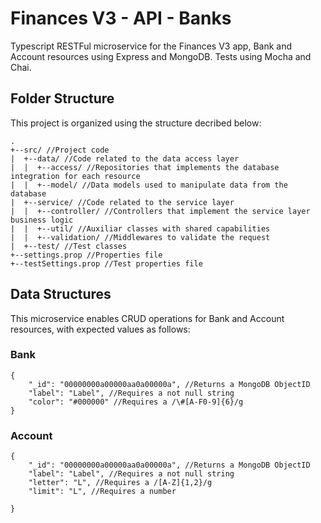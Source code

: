 # Finances V3 - API - Banks
Typescript RESTFul microservice for the Finances V3 app, Bank and Account resources using Express and MongoDB. Tests using Mocha and Chai.

## Folder Structure
This project is organized using the structure decribed below:

```
.
+--src/ //Project code
|  +--data/ //Code related to the data access layer
|  |  +--access/ //Repositories that implements the database integration for each resource
|  |  +--model/ //Data models used to manipulate data from the database
|  +--service/ //Code related to the service layer
|  |  +--controller/ //Controllers that implement the service layer business logic
|  |  +--util/ //Auxiliar classes with shared capabilities
|  |  +--validation/ //Middlewares to validate the request
|  +--test/ //Test classes
+--settings.prop //Properties file
+--testSettings.prop //Test properties file
```

## Data Structures
This microservice enables CRUD operations for Bank and Account resources, with expected values as follows:

### Bank
```
{
    "_id": "00000000a00000aa0a00000a", //Returns a MongoDB ObjectID
    "label": "Label", //Requires a not null string
    "color": "#000000" //Requires a /\#[A-F0-9]{6}/g
}
```

### Account
```
{
    "_id": "00000000a00000aa0a00000a", //Returns a MongoDB ObjectID
    "label": "Label", //Requires a not null string
    "letter": "L", //Requires a /[A-Z]{1,2}/g
    "limit": "L", //Requires a number
    
}
```
